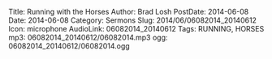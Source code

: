Title: Running with the Horses
Author: Brad Losh
PostDate: 2014-06-08
Date: 2014-06-08
Category: Sermons
Slug: 2014/06/06082014_20140612
Icon: microphone
AudioLink: 06082014_20140612
Tags: RUNNING, HORSES
mp3: 06082014_20140612/06082014.mp3
ogg: 06082014_20140612/06082014.ogg
